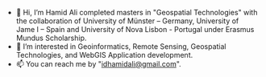 - 👋 Hi, I’m Hamid Ali completed masters in "Geospatial Technologies"  with the collaboration of University of Münster – Germany, University of Jame I – Spain and University of Nova Lisbon - Portugal under Erasmus Mundus Scholarship.
- 👀 I’m interested in Geoinformatics, Remote Sensing, Geospatial Technologies, and WebGIS Application development.
- 📫 You can reach me by "idhamidali@gmail.com".

<!---
idhamid2/idhamid2 is a ✨ special ✨ repository because its `README.md` (this file) appears on your GitHub profile.
You can click the Preview link to take a look at your changes.
--->
